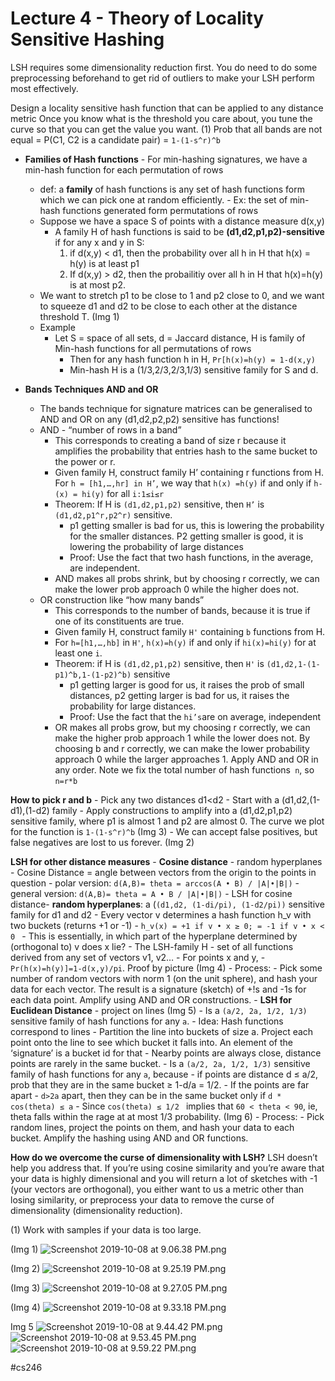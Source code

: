 # Lecture 4 - Theory of Locality Sensitive Hashing
LSH requires some dimensionality reduction first. You do need to do some preprocessing beforehand to get rid of outliers to make your LSH perform most effectively. 

Design a locality sensitive hash function that can be applied to any distance metric
Once you know what is the threshold you care about, you tune the curve so that you can get the value you want. (1)
Prob that all bands are not equal = P(C1, C2 is a candidate pair)
	= `1-(1-s^r)^b`

- **Families of Hash functions**
		- For min-hashing signatures, we have a min-hash function for each permutation of rows
	- def: a **family** of hash functions is any set of hash functions form which we can pick one at random efficiently.
			- Ex: the set of min-hash functions generated form permutations of rows
	- Suppose we have a space S of points with a distance measure d(x,y)
		- A family H of hash functions is said to be **(d1,d2,p1,p2)-sensitive** if for any x and y in S:
			1. if d(x,y) < d1, then the probability over all h in H that h(x) = h(y)  is at least p1
			2. If d(x,y) > d2, then the probailitiy over all h in H that h(x)=h(y) is at most p2.
	- We want to stretch p1 to be close to 1 and p2 close to 0, and we want to squeeze d1 and d2 to be close to each other at the distance threshold T. (Img 1)
	- Example
		- Let S = space of all sets, d = Jaccard distance, H is family of Min-hash functions for all permutations of rows
			- Then for any hash function h in H, `Pr[h(x)=h(y) = 1-d(x,y)`
			- Min-hash H is a (1/3,2/3,2/3,1/3) sensitive family for S and d.
	
- **Bands Techniques AND and OR**
	- The bands technique for signature matrices can be generalised to AND and OR on any (d1,d2,p2,p2) sensitive has functions!
	- AND - “number of rows in a band”
		- This corresponds to creating a band of size r because it amplifies the probability that entries hash to the same bucket to the power or r.
		- Given family H, construct family H’ containing r functions from H. For `h = [h1,…,hr] in H’`, we way that `h(x) =h(y)` if and only if `h-(x) = hi(y)` for all `i:1≤i≤r`
		- Theorem: If H is `(d1,d2,p1,p2)` sensitive, then `H’` is `(d1,d2,p1^r,p2^r)` sensitive.
			- p1 getting smaller is bad for us, this is lowering the probability for the smaller distances. P2 getting smaller is good, it is lowering the probability of large distances
			-  Proof: Use the fact that two hash functions, in the average, are independent.
		- AND makes all probs shrink, but by choosing r correctly, we can make the lower prob approach 0 while the higher does not.
	- OR construction like “how many bands”
		- This corresponds to the number of bands, because it is true if one of its constituents are true.
		- Given family H, construct family `H'` containing `b` functions from H.
		- For `h=[h1,…,hb]` in `H'`, `h(x)=h(y)` if and only if `hi(x)=hi(y)` for at least one `i`.
		- Theorem: if H is `(d1,d2,p1,p2)` sensitive, then `H'` is `(d1,d2,1-(1-p1)^b,1-(1-p2)^b)` sensitive
			- p1 getting larger is good for us, it raises the prob of small distances, p2 getting larger is bad for us, it raises the probability for large distances.
			- Proof: Use the fact that the `hi’s`are on average, independent
		- OR makes all probs grow, but my choosing r correctly, we can make the higher prob approach 1 while the lower does not. 
By choosing b and r correctly, we can make the lower probability approach 0 while the larger approaches 1.
Apply AND and OR in any order.
Note we fix the total number of hash functions` n`, so `n=r*b`

**How to pick r and b**
	- Pick any two distances d1<d2
	- Start with a (d1,d2,(1-d1),(1-d2) family
	- Apply constructions to amplify into a (d1,d2,p1,p2) sensitive family, where p1 is almost 1 and p2 are almost 0. The curve we plot for the function is `1-(1-s^r)^b` (Img 3)
	-  We can accept false positives, but false negatives are lost to us forever. (Img 2)

**LSH for other distance measures**
	- **Cosine distance** - random hyperplanes
		- Cosine Distance = angle between vectors from the origin to the points in question
			- polar version: ` d(A,B)= theta = arccos(A • B) / |A|•|B|) `
			- general version:  ` d(A,B)= theta = A • B / |A|•|B|) `
		- LSH for cosine distance- **random hyperplanes**: a (`(d1,d2, (1-di/pi), (1-d2/pi))` sensitive family for d1 and d2
			- Every vector v determines a hash function h_v with two buckets (returns +1 or -1)
			- `h_v(x) = +1 if v • x ≥ 0; = -1 if v • x < 0 `
			- This is essentially, in which part of the hyperplane determined by (orthogonal to) v does x lie?
			- The LSH-family H - set of all functions derived from any set of vectors v1, v2…			- For points x and y,
				- `Pr(h(x)=h(y)]=1-d(x,y)/pi`. Proof by picture (Img 4)
		- Process:
			- Pick some number of random vectors with norm 1 (on the unit sphere), and hash your data for each vector. The result is a signature (sketch) of +!s and -1s for each data point. Amplify using AND and OR constructions.
	- **LSH for Euclidean Distance** - project on lines (Img 5)
		- Is a `(a/2, 2a, 1/2, 1/3)` sensitive family of hash functions for any `a`.
		-  Idea: Hash functions correspond to lines
		- Partition the line into buckets of size a. Project each point onto the line to see which bucket it falls into. An element of the ‘signature’ is a bucket id for that 
		- Nearby points are always close, distance points are rarely in the same bucket.
		- Is a `(a/2, 2a, 1/2, 1/3)` sensitive family of hash functions for any `a`, because
			- if points are distance d ≤ a/2, prob that they are in the same bucket ≥ 1-d/a = 1/2.
			- If the points are far apart - `d>2a` apart, then they can be in the same bucket only if 
							`d * cos(theta) ≤ a`
			- Since `cos(theta) ≤ 1/2 ` implies that `60 < theta < 90`, ie, theta falls within the rage at at most 1/3 probability. (Img 6)
		- Process:
			- Pick random lines, project the points on them, and hash your data to each bucket. Amplify the hashing using AND and OR functions.
			
**How do we overcome the curse of dimensionality with LSH?** 
LSH doesn’t help you address that. If you’re using cosine similarity and you’re aware that your data is highly dimensional and you will return a lot of sketches with -1 (your vectors are orthogonal), you either want to us a metric other than losing similarity, or preprocess your data to remove the curse of dimensionality (dimensionality reduction).

(1) Work with samples if your data is too large.

(Img 1)
![Screenshot 2019-10-08 at 9.06.38 PM.png](resources/DD9A283906BF1E0A006E8B76B0D234EA.png)

(Img 2)
![Screenshot 2019-10-08 at 9.25.19 PM.png](resources/8A3F2A2839684265004E6B8ADAAF7C5C.png)

(Img 3)
![Screenshot 2019-10-08 at 9.27.05 PM.png](resources/ECBEBFEFF4B62A1C95E9EC416C2166DB.png)

(Img 4)
![Screenshot 2019-10-08 at 9.33.18 PM.png](resources/66CA1E0E71E14A6A6979BB46E537E066.png)

Img 5
![Screenshot 2019-10-08 at 9.44.42 PM.png](resources/1DA8986215269A5AA662EAB596EBAA0D.png)
![Screenshot 2019-10-08 at 9.53.45 PM.png](resources/84423883291AA4019CB7593C3AC5D8BA.png)
![Screenshot 2019-10-08 at 9.59.22 PM.png](resources/55B8B89F8DDC9CA2529FC98F9116BE98.png)

#cs246
